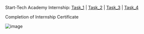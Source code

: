 Start-Tech Academy Internship:
[Task_1](https://github.com/Mahendra687/Task_1) | [Task_2]() | [Task_3]() | [Task_4]()

Completion of Internship Certificate

![image](https://user-images.githubusercontent.com/97247515/170182814-10cede63-dd2f-4997-9d18-51e61890215d.png)
